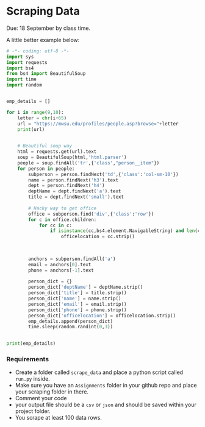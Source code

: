 Scraping Data
=============
Due: 18 September by class time.

A little better example below:

```python
# -*- coding: utf-8 -*-
import sys
import requests
import bs4
from bs4 import BeautifulSoup
import time
import random


emp_details = []

for i in range(9,10):
    letter = chr(i+65)
    url = "https://mwsu.edu/profiles/people.asp?browse="+letter
    print(url)
    

    # Beautiful soup way
    html = requests.get(url).text
    soup = BeautifulSoup(html,'html.parser')
    people = soup.findAll('tr',{'class',"person__item"})
    for person in people:
        subperson = person.findNext('td',{'class':'col-sm-10'})
        name = person.findNext('h3').text
        dept = person.findNext('h4')
        deptName = dept.findNext('a').text
        title = dept.findNext('small').text
        
        # Hacky way to get office
        office = subperson.find('div',{'class':'row'})
        for c in office.children:
            for cc in c:
                if isinstance(cc,bs4.element.NavigableString) and len(cc) > 10:
                    officelocation = cc.strip()
                    

                
        anchors = subperson.findAll('a')
        email = anchors[0].text
        phone = anchors[-1].text
        
        person_dict = {}
        person_dict['deptName'] = deptName.strip()
        person_dict['title'] = title.strip()
        person_dict['name'] = name.strip()
        person_dict['email'] = email.strip()
        person_dict['phone'] = phone.strip()
        person_dict['officelocation'] = officelocation.strip()
        emp_details.append(person_dict)
        time.sleep(random.randint(0,3))
           

print(emp_details)
```

### Requirements

- Create a folder called `scrape_data` and place a python script called `run.py` inside.
- Make sure you have an `Assignments` folder in your github repo and place your scraping folder in there.
- Comment your code 
- your output file should be a `csv` or `json` and should be saved within your project folder.
- You scrape at least 100 data rows.
